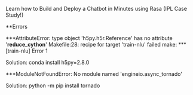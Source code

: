 Learn how to Build and Deploy a Chatbot in Minutes using Rasa (IPL Case Study!)


**Errors 

***AttributeError: type object 'h5py.h5r.Reference' has no attribute '__reduce_cython__'
Makefile:28: recipe for target 'train-nlu' failed
make: *** [train-nlu] Error 1

Solution:  conda install h5py=2.8.0


***ModuleNotFoundError: No module named 'engineio.async_tornado'

Solution: python -m pip install tornado
